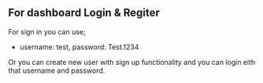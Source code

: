 ## For dashboard Login & Regiter

For sign in you can use;

- username: test, password: Test.1234

Or you can create new user with sign up functionality and you can login eith that username and password.
